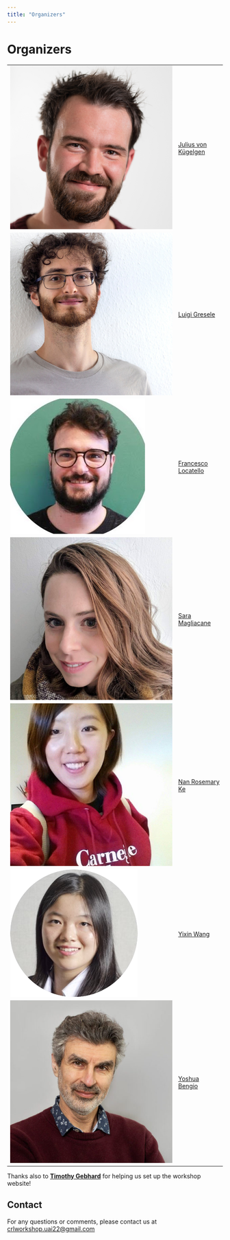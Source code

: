 ```yaml
---
title: "Organizers"
---
```


# Organizers

<table class="list-of-people">
    <tr>
        <td><img src="/julius.png"></td>
        <td><a href="https://sites.google.com/view/julius-von-kuegelgen/home">Julius von Kügelgen</a></td>
    </tr>
    <tr>
        <td><img src="/luigi.jpg"></td>
        <td><a href="https://ei.is.mpg.de/person/lgresele">Luigi Gresele</a></td>
    </tr>
    <tr>
        <td><img src="/francesco.jpg"></td>
        <td><a href="https://www.francescolocatello.com/">Francesco Locatello</a></td>
    </tr>
    <tr>
        <td><img src="/sara.jpg"></td>
        <td><a href="https://smaglia.wordpress.com/">Sara Magliacane</a></td>
    </tr>
    <tr>
        <td><img src="/nan.jpg"></td>
        <td><a href="https://nke001.github.io/">Nan Rosemary Ke</a></td>
    </tr>
    <tr>
        <td><img src="/yixin.png"></td>
        <td><a href="https://yixinwang.github.io/">Yixin Wang</a></td>
    </tr>
    <tr>
        <td><img src="/yoshua.jpg"></td>
        <td><a href="https://yoshuabengio.org/">Yoshua Bengio</a></td>
    </tr>
</table>


Thanks also to [**Timothy Gebhard**](https://timothygebhard.de/) for helping us set up the workshop website!

## Contact

For any questions or comments, please contact us at <crlworkshop.uai22@gmail.com>